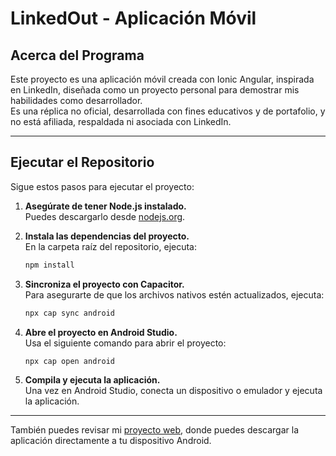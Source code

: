# LinkedOut - Aplicación Móvil

## Acerca del Programa

Este proyecto es una aplicación móvil creada con Ionic Angular, inspirada en LinkedIn, diseñada como un proyecto personal para demostrar mis habilidades como desarrollador.  
Es una réplica no oficial, desarrollada con fines educativos y de portafolio, y no está afiliada, respaldada ni asociada con LinkedIn.

---

## Ejecutar el Repositorio

Sigue estos pasos para ejecutar el proyecto:

1. **Asegúrate de tener Node.js instalado.**  
   Puedes descargarlo desde [nodejs.org](https://nodejs.org/).  

2. **Instala las dependencias del proyecto.**  
   En la carpeta raíz del repositorio, ejecuta:  
   ```bash
   npm install
   ```
   
3. **Sincroniza el proyecto con Capacitor.**  
   Para asegurarte de que los archivos nativos estén actualizados, ejecuta:  
   ```bash
   npx cap sync android
   ```

4. **Abre el proyecto en Android Studio.**  
   Usa el siguiente comando para abrir el proyecto:  
   ```bash
   npx cap open android
   ```
   
5. **Compila y ejecuta la aplicación.**  
   Una vez en Android Studio, conecta un dispositivo o emulador y ejecuta la aplicación.

---

También puedes revisar mi [proyecto web](https://github.com/SkatOficial/LinkedOutWeb), donde puedes descargar la aplicación directamente a tu dispositivo Android.
